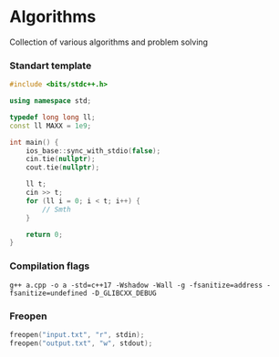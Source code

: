 # Algorithms
Collection of various algorithms and problem solving

### Standart template
```c++
#include <bits/stdc++.h>

using namespace std;

typedef long long ll;
const ll MAXX = 1e9;

int main() {
    ios_base::sync_with_stdio(false);
    cin.tie(nullptr);
    cout.tie(nullptr);

    ll t;
    cin >> t;
    for (ll i = 0; i < t; i++) {
        // Smth
    }

    return 0;
}
```
### Compilation flags
```
g++ a.cpp -o a -std=c++17 -Wshadow -Wall -g -fsanitize=address -fsanitize=undefined -D_GLIBCXX_DEBUG
```

### Freopen
```c++
freopen("input.txt", "r", stdin);
freopen("output.txt", "w", stdout);
```